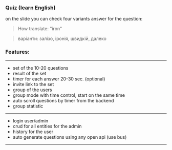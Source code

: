 ### Quiz (learn English)

on the slide you can check four variants answer for the question:
> How translate: "iron"

> варіанти: залізо, іронія, швидкій, далеко

### Features:
***
- set of the 10-20 questions
- result of the set
- timer for each answer 20-30 sec. (optional)
- invite link to the set
- group of the users
- group mode with time control, start on the same time
- auto scroll questions by timer from the backend
- group statistic
***
- login user/admin
- crud for all entities for the admin
- history for the user
- auto generate questions using any open api (use bus)
***
